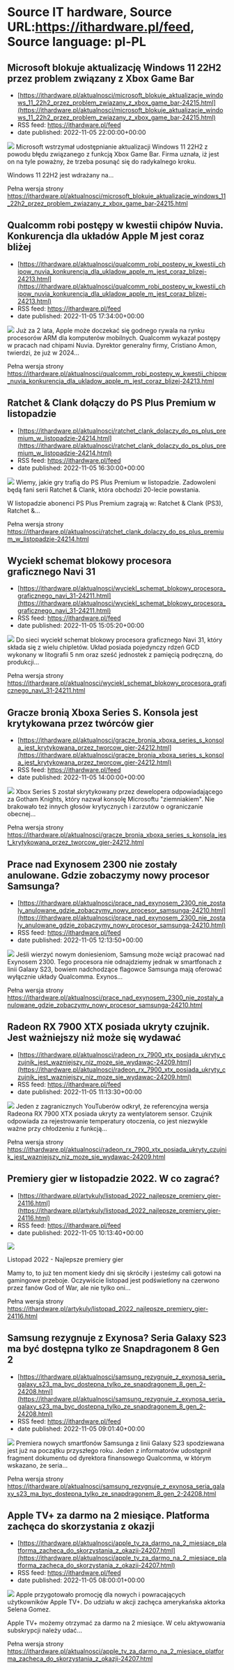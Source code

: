 # Source IT hardware, Source URL:https://ithardware.pl/feed, Source language: pl-PL

## Microsoft blokuje aktualizację Windows 11 22H2 przez problem związany z Xbox Game Bar
 - [https://ithardware.pl/aktualnosci/microsoft_blokuje_aktualizacje_windows_11_22h2_przez_problem_zwiazany_z_xbox_game_bar-24215.html](https://ithardware.pl/aktualnosci/microsoft_blokuje_aktualizacje_windows_11_22h2_przez_problem_zwiazany_z_xbox_game_bar-24215.html)
 - RSS feed: https://ithardware.pl/feed
 - date published: 2022-11-05 22:00:00+00:00

<img src="https://ithardware.pl/artykuly/min/24215_1.jpg" />            Microsoft wstrzymał udostępnianie aktualizacji Windows 11 22H2 z powodu błędu związanego z funkcją Xbox Game Bar. Firma uznała, iż jest on na tyle poważny, że trzeba posunąć się do radykalnego kroku.

Windows 11 22H2 jest wdrażany na...
            <p>Pełna wersja strony <a href="https://ithardware.pl/aktualnosci/microsoft_blokuje_aktualizacje_windows_11_22h2_przez_problem_zwiazany_z_xbox_game_bar-24215.html">https://ithardware.pl/aktualnosci/microsoft_blokuje_aktualizacje_windows_11_22h2_przez_problem_zwiazany_z_xbox_game_bar-24215.html</a></p>

## Qualcomm robi postępy w kwestii chipów Nuvia. Konkurencja dla układów Apple M jest coraz bliżej
 - [https://ithardware.pl/aktualnosci/qualcomm_robi_postepy_w_kwestii_chipow_nuvia_konkurencja_dla_ukladow_apple_m_jest_coraz_blizej-24213.html](https://ithardware.pl/aktualnosci/qualcomm_robi_postepy_w_kwestii_chipow_nuvia_konkurencja_dla_ukladow_apple_m_jest_coraz_blizej-24213.html)
 - RSS feed: https://ithardware.pl/feed
 - date published: 2022-11-05 17:34:00+00:00

<img src="https://ithardware.pl/artykuly/min/24213_1.jpg" />            Już za 2 lata, Apple może doczekać się godnego rywala na rynku procesor&oacute;w ARM dla komputer&oacute;w mobilnych. Qualcomm wykazał postępy w pracach nad chipami Nuvia.&nbsp;Dyrektor generalny firmy, Cristiano Amon, twierdzi, że już w 2024...
            <p>Pełna wersja strony <a href="https://ithardware.pl/aktualnosci/qualcomm_robi_postepy_w_kwestii_chipow_nuvia_konkurencja_dla_ukladow_apple_m_jest_coraz_blizej-24213.html">https://ithardware.pl/aktualnosci/qualcomm_robi_postepy_w_kwestii_chipow_nuvia_konkurencja_dla_ukladow_apple_m_jest_coraz_blizej-24213.html</a></p>

## Ratchet & Clank dołączy do PS Plus Premium w listopadzie
 - [https://ithardware.pl/aktualnosci/ratchet_clank_dolaczy_do_ps_plus_premium_w_listopadzie-24214.html](https://ithardware.pl/aktualnosci/ratchet_clank_dolaczy_do_ps_plus_premium_w_listopadzie-24214.html)
 - RSS feed: https://ithardware.pl/feed
 - date published: 2022-11-05 16:30:00+00:00

<img src="https://ithardware.pl/artykuly/min/24214_1.jpg" />            Wiemy, jakie gry trafią do PS Plus Premium w listopadzie. Zadowoleni będą fani serii Ratchet &amp; Clank, kt&oacute;ra obchodzi 20-lecie powstania.

W listopadzie abonenci PS Plus Premium zagrają w:&nbsp;Ratchet &amp; Clank (PS3), Ratchet &amp;...
            <p>Pełna wersja strony <a href="https://ithardware.pl/aktualnosci/ratchet_clank_dolaczy_do_ps_plus_premium_w_listopadzie-24214.html">https://ithardware.pl/aktualnosci/ratchet_clank_dolaczy_do_ps_plus_premium_w_listopadzie-24214.html</a></p>

## Wyciekł schemat blokowy procesora graficznego Navi 31
 - [https://ithardware.pl/aktualnosci/wyciekl_schemat_blokowy_procesora_graficznego_navi_31-24211.html](https://ithardware.pl/aktualnosci/wyciekl_schemat_blokowy_procesora_graficznego_navi_31-24211.html)
 - RSS feed: https://ithardware.pl/feed
 - date published: 2022-11-05 15:05:20+00:00

<img src="https://ithardware.pl/artykuly/min/24211_1.jpg" />            Do sieci wyciekł&nbsp;schemat blokowy procesora graficznego Navi 31, kt&oacute;ry składa się z wielu chiplet&oacute;w. Układ posiada pojedynczy rdzeń GCD wykonany w litografii 5 nm oraz sześć jednostek z pamięcią podręczną, do produkcji...
            <p>Pełna wersja strony <a href="https://ithardware.pl/aktualnosci/wyciekl_schemat_blokowy_procesora_graficznego_navi_31-24211.html">https://ithardware.pl/aktualnosci/wyciekl_schemat_blokowy_procesora_graficznego_navi_31-24211.html</a></p>

## Gracze bronią Xboxa Series S. Konsola jest krytykowana przez twórców gier
 - [https://ithardware.pl/aktualnosci/gracze_bronia_xboxa_series_s_konsola_jest_krytykowana_przez_tworcow_gier-24212.html](https://ithardware.pl/aktualnosci/gracze_bronia_xboxa_series_s_konsola_jest_krytykowana_przez_tworcow_gier-24212.html)
 - RSS feed: https://ithardware.pl/feed
 - date published: 2022-11-05 14:00:00+00:00

<img src="https://ithardware.pl/artykuly/min/24212_1.jpg" />            Xbox Series S został skrytykowany przez dewelopera odpowiadającego za Gotham Knights, kt&oacute;ry nazwał konsolę Microsoftu &quot;ziemniakiem&quot;. Nie brakowało też innych głos&oacute;w krytycznych i zarzut&oacute;w o ograniczanie obecnej...
            <p>Pełna wersja strony <a href="https://ithardware.pl/aktualnosci/gracze_bronia_xboxa_series_s_konsola_jest_krytykowana_przez_tworcow_gier-24212.html">https://ithardware.pl/aktualnosci/gracze_bronia_xboxa_series_s_konsola_jest_krytykowana_przez_tworcow_gier-24212.html</a></p>

## Prace nad Exynosem 2300 nie zostały anulowane. Gdzie zobaczymy nowy procesor Samsunga?
 - [https://ithardware.pl/aktualnosci/prace_nad_exynosem_2300_nie_zostaly_anulowane_gdzie_zobaczymy_nowy_procesor_samsunga-24210.html](https://ithardware.pl/aktualnosci/prace_nad_exynosem_2300_nie_zostaly_anulowane_gdzie_zobaczymy_nowy_procesor_samsunga-24210.html)
 - RSS feed: https://ithardware.pl/feed
 - date published: 2022-11-05 12:13:50+00:00

<img src="https://ithardware.pl/artykuly/min/24210_1.jpg" />            Jeśli wierzyć nowym doniesieniom, Samsung może wciąż pracować nad Exynosem 2300. Tego procesora nie odnajdziemy jednak w smartfonach z linii Galaxy S23, bowiem nadchodzące flagowce Samsunga mają oferować wyłącznie układy Qualcomma. Exynos...
            <p>Pełna wersja strony <a href="https://ithardware.pl/aktualnosci/prace_nad_exynosem_2300_nie_zostaly_anulowane_gdzie_zobaczymy_nowy_procesor_samsunga-24210.html">https://ithardware.pl/aktualnosci/prace_nad_exynosem_2300_nie_zostaly_anulowane_gdzie_zobaczymy_nowy_procesor_samsunga-24210.html</a></p>

## Radeon RX 7900 XTX posiada ukryty czujnik. Jest ważniejszy niż może się wydawać
 - [https://ithardware.pl/aktualnosci/radeon_rx_7900_xtx_posiada_ukryty_czujnik_jest_wazniejszy_niz_moze_sie_wydawac-24209.html](https://ithardware.pl/aktualnosci/radeon_rx_7900_xtx_posiada_ukryty_czujnik_jest_wazniejszy_niz_moze_sie_wydawac-24209.html)
 - RSS feed: https://ithardware.pl/feed
 - date published: 2022-11-05 11:13:30+00:00

<img src="https://ithardware.pl/artykuly/min/24209_1.jpg" />            Jeden z zagranicznych YouTuber&oacute;w odkrył, że referencyjna wersja Radeona RX 7900 XTX posiada ukryty za wentylatorem sensor. Czujnik odpowiada za rejestrowanie temperatury otoczenia, co jest niezwykle ważne przy chłodzeniu z funkcją...
            <p>Pełna wersja strony <a href="https://ithardware.pl/aktualnosci/radeon_rx_7900_xtx_posiada_ukryty_czujnik_jest_wazniejszy_niz_moze_sie_wydawac-24209.html">https://ithardware.pl/aktualnosci/radeon_rx_7900_xtx_posiada_ukryty_czujnik_jest_wazniejszy_niz_moze_sie_wydawac-24209.html</a></p>

## Premiery gier w listopadzie 2022. W co zagrać?
 - [https://ithardware.pl/artykuly/listopad_2022_najlepsze_premiery_gier-24116.html](https://ithardware.pl/artykuly/listopad_2022_najlepsze_premiery_gier-24116.html)
 - RSS feed: https://ithardware.pl/feed
 - date published: 2022-11-05 10:13:40+00:00

<img src="https://ithardware.pl/artykuly/min/24116_1.jpg" />            

Listopad 2022 - Najlepsze premiery gier

Mamy to, to już ten moment kiedy dni się skr&oacute;ciły i jesteśmy cali gotowi na gamingowe przeboje. Oczywiście listopad jest podświetlony na czerwono przez fan&oacute;w God of War, ale nie tylko oni...
            <p>Pełna wersja strony <a href="https://ithardware.pl/artykuly/listopad_2022_najlepsze_premiery_gier-24116.html">https://ithardware.pl/artykuly/listopad_2022_najlepsze_premiery_gier-24116.html</a></p>

## Samsung rezygnuje z Exynosa? Seria Galaxy S23 ma być dostępna tylko ze Snapdragonem 8 Gen 2
 - [https://ithardware.pl/aktualnosci/samsung_rezygnuje_z_exynosa_seria_galaxy_s23_ma_byc_dostepna_tylko_ze_snapdragonem_8_gen_2-24208.html](https://ithardware.pl/aktualnosci/samsung_rezygnuje_z_exynosa_seria_galaxy_s23_ma_byc_dostepna_tylko_ze_snapdragonem_8_gen_2-24208.html)
 - RSS feed: https://ithardware.pl/feed
 - date published: 2022-11-05 09:01:40+00:00

<img src="https://ithardware.pl/artykuly/min/24208_1.jpg" />            Premiera nowych smartfon&oacute;w Samsunga z linii Galaxy S23 spodziewana jest już na początku przyszłego roku. Jeden z informator&oacute;w udostępnił fragment dokumentu od&nbsp;dyrektora finansowego Qualcomma, w kt&oacute;rym wskazano, że seria...
            <p>Pełna wersja strony <a href="https://ithardware.pl/aktualnosci/samsung_rezygnuje_z_exynosa_seria_galaxy_s23_ma_byc_dostepna_tylko_ze_snapdragonem_8_gen_2-24208.html">https://ithardware.pl/aktualnosci/samsung_rezygnuje_z_exynosa_seria_galaxy_s23_ma_byc_dostepna_tylko_ze_snapdragonem_8_gen_2-24208.html</a></p>

## Apple TV+ za darmo na 2 miesiące. Platforma zachęca do skorzystania z okazji
 - [https://ithardware.pl/aktualnosci/apple_tv_za_darmo_na_2_miesiace_platforma_zacheca_do_skorzystania_z_okazji-24207.html](https://ithardware.pl/aktualnosci/apple_tv_za_darmo_na_2_miesiace_platforma_zacheca_do_skorzystania_z_okazji-24207.html)
 - RSS feed: https://ithardware.pl/feed
 - date published: 2022-11-05 08:00:01+00:00

<img src="https://ithardware.pl/artykuly/min/24207_1.jpg" />            Apple przygotowało promocję dla nowych i powracających użytkownik&oacute;w Apple TV+. Do udziału w akcji zachęca amerykańska aktorka Selena Gomez.

Apple TV+ możemy otrzymać za darmo na 2 miesiące. W celu aktywowania subskrypcji należy udać...
            <p>Pełna wersja strony <a href="https://ithardware.pl/aktualnosci/apple_tv_za_darmo_na_2_miesiace_platforma_zacheca_do_skorzystania_z_okazji-24207.html">https://ithardware.pl/aktualnosci/apple_tv_za_darmo_na_2_miesiace_platforma_zacheca_do_skorzystania_z_okazji-24207.html</a></p>
